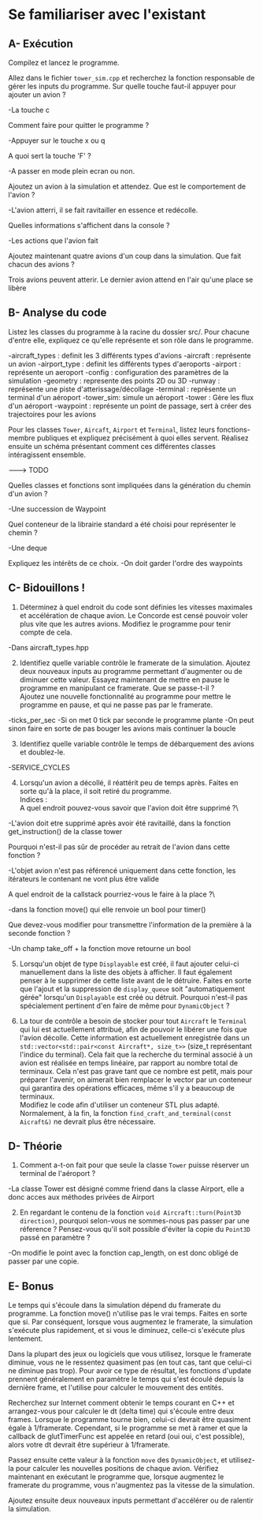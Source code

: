 # Se familiariser avec l'existant

## A- Exécution

Compilez et lancez le programme.

Allez dans le fichier `tower_sim.cpp` et recherchez la fonction responsable de gérer les inputs du programme.
Sur quelle touche faut-il appuyer pour ajouter un avion ?

-La touche c

Comment faire pour quitter le programme ?

-Appuyer sur le touche x ou q 

A quoi sert la touche 'F' ?

-A passer en mode plein ecran ou non.

Ajoutez un avion à la simulation et attendez.
Que est le comportement de l'avion ?

-L'avion atterri, il se fait ravitailler en essence et redécolle.

Quelles informations s'affichent dans la console ?

-Les actions que l'avion fait

Ajoutez maintenant quatre avions d'un coup dans la simulation.
Que fait chacun des avions ?

Trois avions peuvent atterir. Le dernier avion attend en l'air qu'une place se libère

## B- Analyse du code

Listez les classes du programme à la racine du dossier src/.
Pour chacune d'entre elle, expliquez ce qu'elle représente et son rôle dans le programme.

-aircraft_types : definit les 3 différents types d'avions
-aircraft : représente un avion
-airport_type : definit les différents types d'aeroports
-airport : représente un aeroport
-config : configuration des paramètres de la simulation
-geometry : represente des points 2D ou 3D
-runway : représente une piste d'atterissage/décollage
-terminal : représente un terminal d'un aéroport
-tower_sim: simule un aéroport
-tower : Gère les flux d'un aéroport
-waypoint : représente un point de passage, sert à créer des trajectoires pour les avions


Pour les classes `Tower`, `Aircaft`, `Airport` et `Terminal`, listez leurs fonctions-membre publiques et expliquez précisément à quoi elles servent.
Réalisez ensuite un schéma présentant comment ces différentes classes intéragissent ensemble.


---> TODO


Quelles classes et fonctions sont impliquées dans la génération du chemin d'un avion ?

-Une succession de Waypoint

Quel conteneur de la librairie standard a été choisi pour représenter le chemin ?

-Une deque

Expliquez les intérêts de ce choix.
-On doit garder l'ordre des waypoints

## C- Bidouillons !

1) Déterminez à quel endroit du code sont définies les vitesses maximales et accélération de chaque avion.
Le Concorde est censé pouvoir voler plus vite que les autres avions.
Modifiez le programme pour tenir compte de cela.

-Dans aircraft_types.hpp

2) Identifiez quelle variable contrôle le framerate de la simulation.
Ajoutez deux nouveaux inputs au programme permettant d'augmenter ou de diminuer cette valeur.
Essayez maintenant de mettre en pause le programme en manipulant ce framerate. Que se passe-t-il ?\
Ajoutez une nouvelle fonctionnalité au programme pour mettre le programme en pause, et qui ne passe pas par le framerate.

-ticks_per_sec 
-Si on met 0 tick par seconde le programme plante
-On peut sinon faire en sorte de pas bouger les avions mais continuer la boucle


3) Identifiez quelle variable contrôle le temps de débarquement des avions et doublez-le.

-SERVICE_CYCLES

4) Lorsqu'un avion a décollé, il réattérit peu de temps après.
Faites en sorte qu'à la place, il soit retiré du programme.\
Indices :\
A quel endroit pouvez-vous savoir que l'avion doit être supprimé ?\

-L'avion doit etre supprimé après avoir été ravitaillé, dans la fonction get_instruction() de la classe tower

Pourquoi n'est-il pas sûr de procéder au retrait de l'avion dans cette fonction ?

-L'objet avion n'est pas référencé uniquement dans cette fonction, les itérateurs le contenant ne vont plus être valide  

A quel endroit de la callstack pourriez-vous le faire à la place ?\

-dans la fonction move() qui elle renvoie un bool pour timer() 

Que devez-vous modifier pour transmettre l'information de la première à la seconde fonction ?

-Un champ take_off + la fonction move retourne un bool


5) Lorsqu'un objet de type `Displayable` est créé, il faut ajouter celui-ci manuellement dans la liste des objets à afficher.
Il faut également penser à le supprimer de cette liste avant de le détruire.
Faites en sorte que l'ajout et la suppression de `display_queue` soit "automatiquement gérée" lorsqu'un `Displayable` est créé ou détruit.
Pourquoi n'est-il pas spécialement pertinent d'en faire de même pour `DynamicObject` ?


6) La tour de contrôle a besoin de stocker pour tout `Aircraft` le `Terminal` qui lui est actuellement attribué, afin de pouvoir le libérer une fois que l'avion décolle.
Cette information est actuellement enregistrée dans un `std::vector<std::pair<const Aircraft*, size_t>>` (size_t représentant l'indice du terminal).
Cela fait que la recherche du terminal associé à un avion est réalisée en temps linéaire, par rapport au nombre total de terminaux.
Cela n'est pas grave tant que ce nombre est petit, mais pour préparer l'avenir, on aimerait bien remplacer le vector par un conteneur qui garantira des opérations efficaces, même s'il y a beaucoup de terminaux.\
Modifiez le code afin d'utiliser un conteneur STL plus adapté. Normalement, à la fin, la fonction `find_craft_and_terminal(const Aicraft&)` ne devrait plus être nécessaire.

## D- Théorie

1) Comment a-t-on fait pour que seule la classe `Tower` puisse réserver un terminal de l'aéroport ?

-La classe Tower est désigné comme friend dans la classe Airport, elle a donc acces aux méthodes privées de Airport

2) En regardant le contenu de la fonction `void Aircraft::turn(Point3D direction)`, pourquoi selon-vous ne sommes-nous pas passer par une réference ?
Pensez-vous qu'il soit possible d'éviter la copie du `Point3D` passé en paramètre ?

-On modifie le point avec la fonction cap_length, on est donc obligé de passer par une copie.

## E- Bonus

Le temps qui s'écoule dans la simulation dépend du framerate du programme.
La fonction move() n'utilise pas le vrai temps. Faites en sorte que si.
Par conséquent, lorsque vous augmentez le framerate, la simulation s'exécute plus rapidement, et si vous le diminuez, celle-ci s'exécute plus lentement.

Dans la plupart des jeux ou logiciels que vous utilisez, lorsque le framerate diminue, vous ne le ressentez quasiment pas (en tout cas, tant que celui-ci ne diminue pas trop).
Pour avoir ce type de résultat, les fonctions d'update prennent généralement en paramètre le temps qui s'est écoulé depuis la dernière frame, et l'utilise pour calculer le mouvement des entités.

Recherchez sur Internet comment obtenir le temps courant en C++ et arrangez-vous pour calculer le dt (delta time) qui s'écoule entre deux frames.
Lorsque le programme tourne bien, celui-ci devrait être quasiment égale à 1/framerate.
Cependant, si le programme se met à ramer et que la callback de glutTimerFunc est appelée en retard (oui oui, c'est possible), alors votre dt devrait être supérieur à 1/framerate.

Passez ensuite cette valeur à la fonction `move` des `DynamicObject`, et utilisez-la pour calculer les nouvelles positions de chaque avion.
Vérifiez maintenant en exécutant le programme que, lorsque augmentez le framerate du programme, vous n'augmentez pas la vitesse de la simulation.

Ajoutez ensuite deux nouveaux inputs permettant d'accélérer ou de ralentir la simulation.
